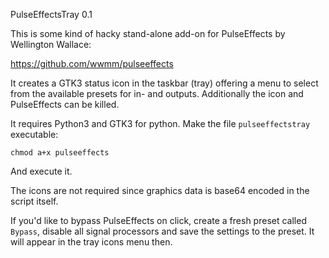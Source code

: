 PulseEffectsTray 0.1

This is some kind of hacky stand-alone add-on for PulseEffects by Wellington Wallace:

https://github.com/wwmm/pulseeffects

It creates a GTK3 status icon in the taskbar (tray) offering a menu to select from the available presets for in- and outputs.
Additionally the icon and PulseEffects can be killed.

It requires Python3 and GTK3 for python. Make the file `pulseeffectstray` executable:

```
chmod a+x pulseeffects
```

And execute it.

The icons are not required since graphics data is base64 encoded in the script itself.

If you'd like to bypass PulseEffects on click, create a fresh preset called `Bypass`, disable all signal processors and save the settings to the preset. It will appear in the tray icons menu then.
